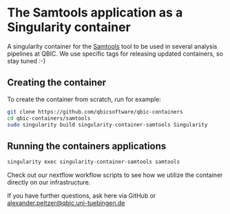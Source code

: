 # The Samtools application as a Singularity container
A singularity container for the [Samtools](http://www.htslib.org/) tool to be used in several analysis pipelines at QBIC. We use specific tags for releasing updated containers, so stay tuned :-) 

## Creating the container

To create the container from scratch, run for example:

```bash
git clone https://github.com/qbicsoftware/qbic-containers
cd qbic-containers/samtools
sudo singularity build singularity-container-samtools Singularity
```

## Running the containers applications

```bash
singularity exec singularity-container-samtools samtools
```
Check out our nextflow workflow scripts to see how we utilize the container directly on our infrastructure. 

If you have further questions, ask here via GitHub or alexander.peltzer@qbic.uni-tuebingen.de
